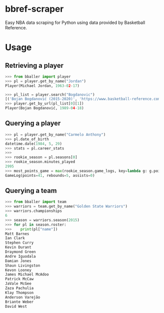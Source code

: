 # bbref-scraper
Easy NBA data scraping for Python using data provided by Basketball Reference.

# Usage

## Retrieving a player
```python
>>> from bballer import player
>>> pl = player.get_by_name("Jordan")
Player(Michael Jordan, 1963-02-17)

>>> pl_list = player.search("Bogdanovic")
[('Bojan Bogdanović (2015-2020)', 'https://www.basketball-reference.com/players/b/bogdabo02.html'), ('Bogdan Bogdanović (2018-2020)', 'https://www.basketball-reference.com/players/b/bogdabo01.html')]
>>> player.get_by_url(pl_list[0][1])
Player(Bojan Bogdanović, 1989-04-18)
```

## Querying a player
```python
>>> pl = player.get_by_name("Carmelo Anthony")
>>> pl.date_of_birth
datetime.date(1984, 5, 29)
>>> stats = pl.career_stats
>>>
>>> rookie_season = pl.seasons[0]
>>> rookie_season.minutes_played
2995
>>> most_points_game = max(rookie_season.game_logs, key=lambda g: g.points)
GameLog(points=41, rebounds=5, assists=0)
```

## Querying a team
```python
>>> from bballer import team
>>> warriors = team.get_by_name("Golden State Warriors")
>>> warriors.championships
6
>>> season = warriors.season(2015)
>>> for pl in season.roster:
>>>    print(pl["name"])
Matt Barnes
Ian Clark
Stephen Curry
Kevin Durant
Draymond Green
Andre Iguodala
Damian Jones
Shaun Livingston
Kevon Looney
James Michael McAdoo
Patrick McCaw
JaVale McGee
Zaza Pachulia
Klay Thompson
Anderson Varejão
Briante Weber
David West
```

